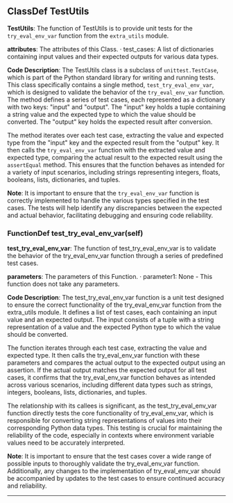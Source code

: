 ## ClassDef TestUtils
**TestUtils**: The function of TestUtils is to provide unit tests for the `try_eval_env_var` function from the `extra_utils` module.

**attributes**: The attributes of this Class.
· test_cases: A list of dictionaries containing input values and their expected outputs for various data types.

**Code Description**: The TestUtils class is a subclass of `unittest.TestCase`, which is part of the Python standard library for writing and running tests. This class specifically contains a single method, `test_try_eval_env_var`, which is designed to validate the behavior of the `try_eval_env_var` function. The method defines a series of test cases, each represented as a dictionary with two keys: "input" and "output". The "input" key holds a tuple containing a string value and the expected type to which the value should be converted. The "output" key holds the expected result after conversion.

The method iterates over each test case, extracting the value and expected type from the "input" key and the expected result from the "output" key. It then calls the `try_eval_env_var` function with the extracted value and expected type, comparing the actual result to the expected result using the `assertEqual` method. This ensures that the function behaves as intended for a variety of input scenarios, including strings representing integers, floats, booleans, lists, dictionaries, and tuples.

**Note**: It is important to ensure that the `try_eval_env_var` function is correctly implemented to handle the various types specified in the test cases. The tests will help identify any discrepancies between the expected and actual behavior, facilitating debugging and ensuring code reliability.
### FunctionDef test_try_eval_env_var(self)
**test_try_eval_env_var**: The function of test_try_eval_env_var is to validate the behavior of the try_eval_env_var function through a series of predefined test cases.

**parameters**: The parameters of this Function.
· parameter1: None - This function does not take any parameters.

**Code Description**: The test_try_eval_env_var function is a unit test designed to ensure the correct functionality of the try_eval_env_var function from the extra_utils module. It defines a list of test cases, each containing an input value and an expected output. The input consists of a tuple with a string representation of a value and the expected Python type to which the value should be converted.

The function iterates through each test case, extracting the value and expected type. It then calls the try_eval_env_var function with these parameters and compares the actual output to the expected output using an assertion. If the actual output matches the expected output for all test cases, it confirms that the try_eval_env_var function behaves as intended across various scenarios, including different data types such as strings, integers, booleans, lists, dictionaries, and tuples.

The relationship with its callees is significant, as the test_try_eval_env_var function directly tests the core functionality of try_eval_env_var, which is responsible for converting string representations of values into their corresponding Python data types. This testing is crucial for maintaining the reliability of the code, especially in contexts where environment variable values need to be accurately interpreted.

**Note**: It is important to ensure that the test cases cover a wide range of possible inputs to thoroughly validate the try_eval_env_var function. Additionally, any changes to the implementation of try_eval_env_var should be accompanied by updates to the test cases to ensure continued accuracy and reliability.
***
